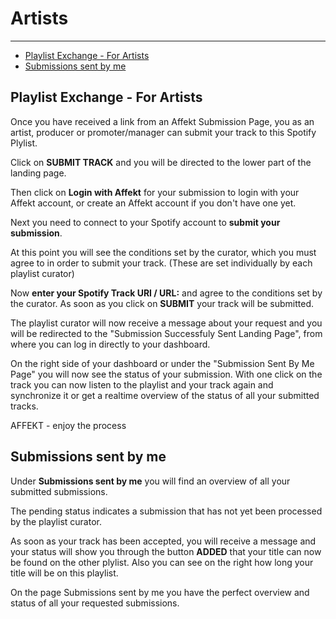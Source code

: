 # Artists

---

- [Playlist Exchange - For Artists](#artists)
- [Submissions sent by me](#submissions-sent-by-me)

<a name="artists"></a>
## Playlist Exchange - For Artists

Once you have received a link from an Affekt Submission Page, you as an artist, producer or promoter/manager can submit your track to this Spotify Plylist.

Click on **SUBMIT TRACK** and you will be directed to the lower part of the landing page.

Then click on **Login with Affekt** for your submission to login with your Affekt account, or create an Affekt account if you don't have one yet.

Next you need to connect to your Spotify account to **submit your submission**.

At this point you will see the conditions set by the curator, which you must agree to in order to submit your track. (These are set individually by each playlist curator)

Now **enter your Spotify Track URI / URL:** and agree to the conditions set by the curator. 
As soon as you click on **SUBMIT** your track will be submitted.

The playlist curator will now receive a message about your request and you will be redirected to the "Submission Successfuly Sent Landing Page", from where you can log in directly to your dashboard.

On the right side of your dashboard or under the "Submission Sent By Me Page" you will now see the status of your submission. With one click on the track you can now listen to the playlist and your track again and synchronize it or get a realtime overview of the status of all your submitted tracks.

AFFEKT - enjoy the process

<a name="submissions-sent-by-me"></a>
## Submissions sent by me

Under **Submissions sent by me** you will find an overview of all your submitted submissions.

The pending status indicates a submission that has not yet been processed by the playlist curator.

As soon as your track has been accepted, you will receive a message and your status will show you through the button **ADDED** that your title can now be found on the other plylist. Also you can see on the right how long your title will be on this playlist.

On the page Submissions sent by me you have the perfect overview and status of all your requested submissions.
